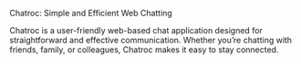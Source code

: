 Chatroc: Simple and Efficient Web Chatting

Chatroc is a user-friendly web-based chat application designed for straightforward and effective communication. Whether you’re chatting with friends, family, or colleagues, Chatroc makes it easy to stay connected.
